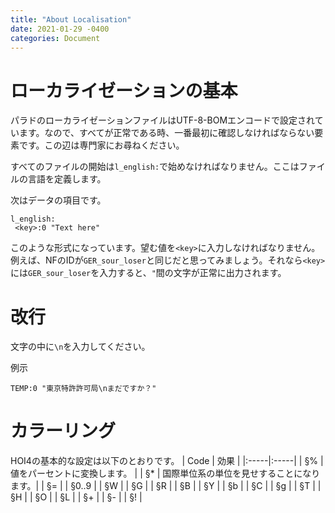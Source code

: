 ```yaml
---
title: "About Localisation"
date: 2021-01-29 -0400
categories: Document 
---
```

# ローカライゼーションの基本
パラドのローカライゼーションファイルはUTF-8-BOMエンコードで設定されています。なので、すべてが正常である時、一番最初に確認しなければならない要素です。この辺は専門家にお尋ねください。

すべてのファイルの開始は```l_english:```で始めなければなりません。ここはファイルの言語を定義します。

次はデータの項目です。
```
l_english:
 <key>:0 "Text here"
 ```
 このような形式になっています。望む値を```<key>```に入力しなければなりません。例えば、NFのIDが```GER_sour_loser```と同じだと思ってみましょう。それなら```<key>```には```GER_sour_loser```を入力すると、```"```間の文字が正常に出力されます。
 # 改行
 
 文字の中に```\n```を入力してください。
 
 例示
 ```
 TEMP:0 "東京特許許可局\nまだですか？"
 ```
 
 # カラーリング
 HOI4の基本的な設定は以下のとおりです。
 | Code | 効果 |
 |:-----|:-----|
 | §% | 値をパーセントに変換します。 |
 | §* | 国際単位系の単位を見せすることになります。|
 | §= |
 | §0..9 |
 | §W |
 | §G |
 | §R |
 | §B |
 | §Y |
 | §b |
 | §C |
 | §g |
 | §T |
 | §H |
 | §O |
 | §L |
 | §+ |
 | §- |
 | §! |
 

